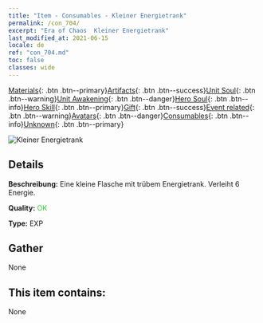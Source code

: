 ```yaml
---
title: "Item - Consumables - Kleiner Energietrank"
permalink: /con_704/
excerpt: "Era of Chaos  Kleiner Energietrank"
last_modified_at: 2021-06-15
locale: de
ref: "con_704.md"
toc: false
classes: wide
---
```

 [Materials](/ItemsDE/){: .btn .btn--primary}[Artifacts](/ItemsDE/Artifacts/){: .btn .btn--success}[Unit Soul](/ItemsDE/UnitSoul/){: .btn .btn--warning}[Unit Awakening](/ItemsDE/UnitAwakening/){: .btn .btn--danger}[Hero Soul](/ItemsDE/HeroSoul/){: .btn .btn--info}[Hero Skill](/ItemsDE/HeroSkill/){: .btn .btn--primary}[Gift](/ItemsDE/Gift/){: .btn .btn--success}[Event related](/ItemsDE/Events/){: .btn .btn--warning}[Avatars](/ItemsDE/Avatars/){: .btn .btn--danger}[Consumables](/ItemsDE/Consumables/){: .btn .btn--info}[Unknown](/ItemsDE/Unknown/){: .btn .btn--primary}

 ![Kleiner Energietrank](/images/t/i_504.png)

## Details
 **Beschreibung:** Eine kleine Flasche mit trübem Energietrank. Verleiht 6 Energie.

 **Quality:** <span style="color: #32CD32">OK</span>

 **Type:** EXP

## Gather

  None

## This item contains:

  None

